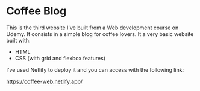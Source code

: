 # Coffee Blog

This is the third website I've built from a Web development course on Udemy. It consists in a simple blog for coffee lovers. It a very basic website built with:

* HTML
* CSS (with grid and flexbox features)

I've used Netlify to deploy it and you can access with the following link:

https://coffee-web.netlify.app/
